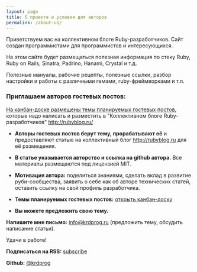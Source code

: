 ```yaml
---
layout: page
title: О проекте и условия для авторов
permalink: /about-us/
---
```


Приветствуем вас на коллективном блоге Ruby-разработчиков. Сайт создан программистами для программистов и интересующихся.

На этом сайте будет размещаться полезная информация по стеку Ruby, Ruby on Rails, Sinatra, Padrino, Hanami, Crystal и т.д.

Полезные мануалы, рабочие рецепты, полезные ссылки, разбор настройки и работы с различными гемами, ruby-фреймворками и т.п.

### Приглашаем авторов гостевых постов:

[На канбан-доске размещены темы планируемых гостевых постов](https://github.com/users/krdprog/projects/2), которые надо написать и разместить в "Коллективном блоге Ruby-разработчиков" http://rubyblog.ru/

- **Авторы гостевых постов берут тему, прорабатывают её** и предоставляют статью на коллективный блог http://rubyblog.ru для её размещения.

- **В статье указывается авторство и ссылка на github автора.** Все материалы размещаются под лицензией MIT.

- **Мотивация автора:** поделиться знаниями, сделать вклад в развитие руби-сообщества, заявить о себе как об авторе технических статей, оставить ссылку на свой профиль разработчика.

- **Темы планируемых гостевых постов:** [открыть канбан-доску](https://github.com/users/krdprog/projects/2)

- **Вы можете предложить свою тему.**

**Напишите мне письмо:** info@krdprog.ru (предложить тему, обсудить написание статьи).

Удачи в работе!

**Подписаться на RSS:** [subscribe](/feed.xml)

**Github:** [@krdprog](https://github.com/krdprog)